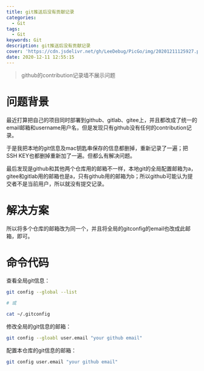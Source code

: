 ```yaml
---
title: git推送后没有贡献记录
categories:
  - Git
tags:
  - Git
keywords: Git
description: git推送后没有贡献记录
cover: 'https://cdn.jsdelivr.net/gh/LeeDebug/PicGo/img/20201211125927.png'
date: 2020-12-11 12:55:15
---
```


> github的contribution记录墙不展示问题

# 问题背景

最近打算把自己的项目同时部署到github、gitlab、gitee上，并且都改成了统一的email邮箱和username用户名，但是发现只有github没有任何的contribution记录。

于是我把本地的git信息及mac钥匙串保存的信息都删掉，重新记录了一遍；把SSH KEY也都删掉重新加了一遍。但都么有解决问题。

最后发现是github和其他两个仓库用的邮箱不一样，本地git的全局配置邮箱为a，gitee和gitlab用的邮箱也是a，只有github用的邮箱为b；所以github可能认为提交者不是当前用户，所以就没有提交记录。

# 解决方案

所以将多个仓库的邮箱改为同一个，并且将全局的gitconfig的email也改成此邮箱，即可。

# 命令代码

查看全局git信息：

```bash
git config --global --list

# 或

cat ~/.gitconfig
```

修改全局的git信息的邮箱：

```bash
git config --gloabl user.email "your github email"
```

配置本仓库的git信息的邮箱：

```bash
git config user.email "your github email"
```
